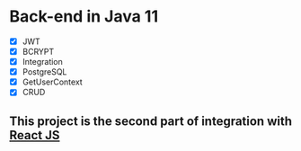 # Back-end in Java 11
- [x] JWT
- [x] BCRYPT
- [x] Integration 
- [x] PostgreSQL
- [x] GetUserContext
- [x] CRUD

## This project is the second part of integration with [React JS](https://github.com/LeonardoChermaut/reactjs-auth)

